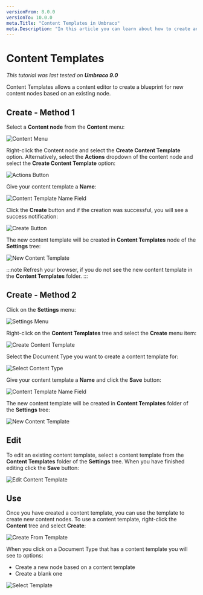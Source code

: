 ```yaml
---
versionFrom: 8.0.0
versionTo: 10.0.0
meta.Title: "Content Templates in Umbraco"
meta.Description: "In this article you can learn about how to create and use Content Templates in Umbraco."
---
```


# Content Templates

_This tutorial was last tested on **Umbraco 9.0**_

Content Templates allows a content editor to create a blueprint for new content nodes based on an existing node.

## Create - Method 1

Select a **Content node** from the **Content** menu:

![Content Menu](images/v8-01-Content-Menu.png) 

Right-click the Content node and select the **Create Content Template** option. Alternatively, select the **Actions** dropdown of the content node and select the **Create Content Template** option:

![Actions Button](images/v8-02-Actions-Menu.png)

Give your content template a **Name**:

![Content Template Name Field](images/v8-03-Name-Content-Template.png)

Click the **Create** button and if the creation was successful, you will see a success notification:

![Create Button](images/v8-04-Save-Content-Template.png)

The new content template will be created in **Content Templates** node of the **Settings** tree:

![New Content Template](images/v8-05-Find-Content-Template.png)

:::note
Refresh your browser, if you do not see the new content template in the **Content Templates** folder.
:::

## Create - Method 2

Click on the **Settings** menu:

![Settings Menu](images/v8-07-Settings-Menu.png)

Right-click on the **Content Templates** tree and select the **Create** menu item:

![Create Content Template](images/v8-08-Create-Content-Template.png)

Select the Document Type you want to create a content template for:

![Select Content Type](images/v8-09-Select-Content-Type.png)

Give your content template a **Name** and click the **Save** button:

![Content Template Name Field](images/v8-10-Save-Template.png)

The new content template will be created in **Content Templates** folder of the **Settings** tree:

![New Content Template](images/v8-11-Find-Template.png)

## Edit

To edit an existing content template, select a content template from the **Content Templates** folder of the **Settings** tree. When you have finished editing click the **Save** button:

![Edit Content Template](images/v8-06-Edit-Content-Template.png)

## Use

Once you have created a content template, you can use the template to create new content nodes. To use a content template, right-click the **Content** tree and select **Create**:

![Create From Template](images/v8-12-Create-From-Template.png)

When you click on a Document Type that has a content template you will see to options:

- Create a new node based on a content template
- Create a blank one

![Select Template](images/v8-13-Select-Template.png)

